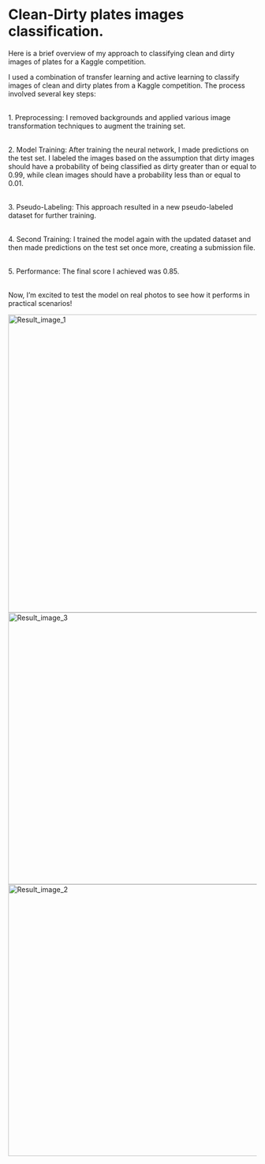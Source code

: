 # Clean-Dirty plates images classification.

Here is a brief overview of my approach to classifying clean and dirty images of plates for a Kaggle competition. <br />

I used a combination of transfer learning and active learning to classify images of clean and dirty plates from a Kaggle competition. The process involved several key steps:

<br />1. Preprocessing: I removed backgrounds and applied various image transformation techniques to augment the training set.

<br />2. Model Training: After training the neural network, I made predictions on the test set. I labeled the images based on the assumption that dirty images should have a probability of being classified as dirty greater than or equal to 0.99, while clean images should have a probability less than or equal to 0.01.

<br />3. Pseudo-Labeling: This approach resulted in a new pseudo-labeled dataset for further training.

<br />4. Second Training: I trained the model again with the updated dataset and then made predictions on the test set once more, creating a submission file.

<br />5. Performance: The final score I achieved was 0.85.

<br />Now, I’m excited to test the model on real photos to see how it performs in practical scenarios!


<img width="603" alt="Result_image_1" src="https://github.com/user-attachments/assets/d5374989-8317-43c2-a74d-cd73c36ded33">
<img width="550" alt="Result_image_3" src="https://github.com/user-attachments/assets/0492472e-92c7-47bb-a7ad-b41aa61d8f62">
<img width="550" alt="Result_image_2" src="https://github.com/user-attachments/assets/b6a4d8fa-9802-4968-a40f-b77fd3030e26">
